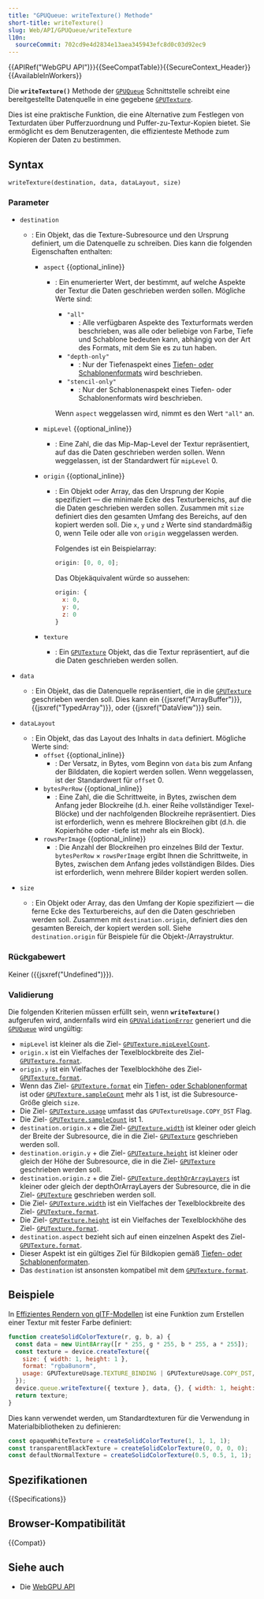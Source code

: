 ```yaml
---
title: "GPUQueue: writeTexture() Methode"
short-title: writeTexture()
slug: Web/API/GPUQueue/writeTexture
l10n:
  sourceCommit: 702cd9e4d2834e13aea345943efc8d0c03d92ec9
---
```


{{APIRef("WebGPU API")}}{{SeeCompatTable}}{{SecureContext_Header}}{{AvailableInWorkers}}

Die **`writeTexture()`** Methode der [`GPUQueue`](/de/docs/Web/API/GPUQueue) Schnittstelle schreibt eine bereitgestellte Datenquelle in eine gegebene [`GPUTexture`](/de/docs/Web/API/GPUTexture).

Dies ist eine praktische Funktion, die eine Alternative zum Festlegen von Texturdaten über Pufferzuordnung und Puffer-zu-Textur-Kopien bietet. Sie ermöglicht es dem Benutzeragenten, die effizienteste Methode zum Kopieren der Daten zu bestimmen.

## Syntax

```js-nolint
writeTexture(destination, data, dataLayout, size)
```

### Parameter

- `destination`

  - : Ein Objekt, das die Texture-Subresource und den Ursprung definiert, um die Datenquelle zu schreiben. Dies kann die folgenden Eigenschaften enthalten:

    - `aspect` {{optional_inline}}

      - : Ein enumerierter Wert, der bestimmt, auf welche Aspekte der Textur die Daten geschrieben werden sollen. Mögliche Werte sind:

        - `"all"`
          - : Alle verfügbaren Aspekte des Texturformats werden beschrieben, was alle oder beliebige von Farbe, Tiefe und Schablone bedeuten kann, abhängig von der Art des Formats, mit dem Sie es zu tun haben.
        - `"depth-only"`
          - : Nur der Tiefenaspekt eines [Tiefen- oder Schablonenformats](https://gpuweb.github.io/gpuweb/#combined-depth-stencil-format) wird beschrieben.
        - `"stencil-only"`
          - : Nur der Schablonenaspekt eines Tiefen- oder Schablonenformats wird beschrieben.

        Wenn `aspect` weggelassen wird, nimmt es den Wert `"all"` an.

    - `mipLevel` {{optional_inline}}
      - : Eine Zahl, die das Mip-Map-Level der Textur repräsentiert, auf das die Daten geschrieben werden sollen. Wenn weggelassen, ist der Standardwert für `mipLevel` 0.
    - `origin` {{optional_inline}}

      - : Ein Objekt oder Array, das den Ursprung der Kopie spezifiziert — die minimale Ecke des Texturbereichs, auf die die Daten geschrieben werden sollen. Zusammen mit `size` definiert dies den gesamten Umfang des Bereichs, auf den kopiert werden soll. Die `x`, `y` und `z` Werte sind standardmäßig 0, wenn Teile oder alle von `origin` weggelassen werden.

        Folgendes ist ein Beispielarray:

        ```js
        origin: [0, 0, 0];
        ```

        Das Objekäquivalent würde so aussehen:

        ```js
        origin: {
          x: 0,
          y: 0,
          z: 0
        }
        ```

    - `texture`
      - : Ein [`GPUTexture`](/de/docs/Web/API/GPUTexture) Objekt, das die Textur repräsentiert, auf die die Daten geschrieben werden sollen.

- `data`
  - : Ein Objekt, das die Datenquelle repräsentiert, die in die [`GPUTexture`](/de/docs/Web/API/GPUTexture) geschrieben werden soll. Dies kann ein {{jsxref("ArrayBuffer")}}, {{jsxref("TypedArray")}}, oder {{jsxref("DataView")}} sein.
- `dataLayout`
  - : Ein Objekt, das das Layout des Inhalts in `data` definiert. Mögliche Werte sind:
    - `offset` {{optional_inline}}
      - : Der Versatz, in Bytes, vom Beginn von `data` bis zum Anfang der Bilddaten, die kopiert werden sollen. Wenn weggelassen, ist der Standardwert für `offset` 0.
    - `bytesPerRow` {{optional_inline}}
      - : Eine Zahl, die die Schrittweite, in Bytes, zwischen dem Anfang jeder Blockreihe (d.h. einer Reihe vollständiger Texel-Blöcke) und der nachfolgenden Blockreihe repräsentiert. Dies ist erforderlich, wenn es mehrere Blockreihen gibt (d.h. die Kopierhöhe oder -tiefe ist mehr als ein Block).
    - `rowsPerImage` {{optional_inline}}
      - : Die Anzahl der Blockreihen pro einzelnes Bild der Textur. `bytesPerRow` &times; `rowsPerImage` ergibt Ihnen die Schrittweite, in Bytes, zwischen dem Anfang jedes vollständigen Bildes. Dies ist erforderlich, wenn mehrere Bilder kopiert werden sollen.
- `size`
  - : Ein Objekt oder Array, das den Umfang der Kopie spezifiziert — die ferne Ecke des Texturbereichs, auf den die Daten geschrieben werden soll. Zusammen mit `destination.origin`, definiert dies den gesamten Bereich, der kopiert werden soll. Siehe `destination.origin` für Beispiele für die Objekt-/Arraystruktur.

### Rückgabewert

Keiner ({{jsxref("Undefined")}}).

### Validierung

Die folgenden Kriterien müssen erfüllt sein, wenn **`writeTexture()`** aufgerufen wird, andernfalls wird ein [`GPUValidationError`](/de/docs/Web/API/GPUValidationError) generiert und die [`GPUQueue`](/de/docs/Web/API/GPUQueue) wird ungültig:

- `mipLevel` ist kleiner als die Ziel- [`GPUTexture.mipLevelCount`](/de/docs/Web/API/GPUTexture/mipLevelCount).
- `origin.x` ist ein Vielfaches der Texelblockbreite des Ziel- [`GPUTexture.format`](/de/docs/Web/API/GPUTexture/format).
- `origin.y` ist ein Vielfaches der Texelblockhöhe des Ziel- [`GPUTexture.format`](/de/docs/Web/API/GPUTexture/format).
- Wenn das Ziel- [`GPUTexture.format`](/de/docs/Web/API/GPUTexture/format) ein [Tiefen- oder Schablonenformat](https://gpuweb.github.io/gpuweb/#combined-depth-stencil-format) ist oder [`GPUTexture.sampleCount`](/de/docs/Web/API/GPUTexture/sampleCount) mehr als 1 ist, ist die Subresource-Größe gleich `size`.
- Die Ziel- [`GPUTexture.usage`](/de/docs/Web/API/GPUTexture/usage) umfasst das `GPUTextureUsage.COPY_DST` Flag.
- Die Ziel- [`GPUTexture.sampleCount`](/de/docs/Web/API/GPUTexture/sampleCount) ist 1.
- `destination.origin.x` + die Ziel- [`GPUTexture.width`](/de/docs/Web/API/GPUTexture/width) ist kleiner oder gleich der Breite der Subresource, die in die Ziel- [`GPUTexture`](/de/docs/Web/API/GPUTexture) geschrieben werden soll.
- `destination.origin.y` + die Ziel- [`GPUTexture.height`](/de/docs/Web/API/GPUTexture/height) ist kleiner oder gleich der Höhe der Subresource, die in die Ziel- [`GPUTexture`](/de/docs/Web/API/GPUTexture) geschrieben werden soll.
- `destination.origin.z` + die Ziel- [`GPUTexture.depthOrArrayLayers`](/de/docs/Web/API/GPUTexture/depthOrArrayLayers) ist kleiner oder gleich der depthOrArrayLayers der Subresource, die in die Ziel- [`GPUTexture`](/de/docs/Web/API/GPUTexture) geschrieben werden soll.
- Die Ziel- [`GPUTexture.width`](/de/docs/Web/API/GPUTexture/width) ist ein Vielfaches der Texelblockbreite des Ziel- [`GPUTexture.format`](/de/docs/Web/API/GPUTexture/format).
- Die Ziel- [`GPUTexture.height`](/de/docs/Web/API/GPUTexture/height) ist ein Vielfaches der Texelblockhöhe des Ziel- [`GPUTexture.format`](/de/docs/Web/API/GPUTexture/format).
- `destination.aspect` bezieht sich auf einen einzelnen Aspekt des Ziel- [`GPUTexture.format`](/de/docs/Web/API/GPUTexture/format).
- Dieser Aspekt ist ein gültiges Ziel für Bildkopien gemäß [Tiefen- oder Schablonenformaten](https://gpuweb.github.io/gpuweb/#combined-depth-stencil-format).
- Das `destination` ist ansonsten kompatibel mit dem [`GPUTexture.format`](/de/docs/Web/API/GPUTexture/format).

## Beispiele

In [Effizientes Rendern von glTF-Modellen](https://toji.github.io/webgpu-gltf-case-study/) ist eine Funktion zum Erstellen einer Textur mit fester Farbe definiert:

```js
function createSolidColorTexture(r, g, b, a) {
  const data = new Uint8Array([r * 255, g * 255, b * 255, a * 255]);
  const texture = device.createTexture({
    size: { width: 1, height: 1 },
    format: "rgba8unorm",
    usage: GPUTextureUsage.TEXTURE_BINDING | GPUTextureUsage.COPY_DST,
  });
  device.queue.writeTexture({ texture }, data, {}, { width: 1, height: 1 });
  return texture;
}
```

Dies kann verwendet werden, um Standardtexturen für die Verwendung in Materialbibliotheken zu definieren:

```js
const opaqueWhiteTexture = createSolidColorTexture(1, 1, 1, 1);
const transparentBlackTexture = createSolidColorTexture(0, 0, 0, 0);
const defaultNormalTexture = createSolidColorTexture(0.5, 0.5, 1, 1);
```

## Spezifikationen

{{Specifications}}

## Browser-Kompatibilität

{{Compat}}

## Siehe auch

- Die [WebGPU API](/de/docs/Web/API/WebGPU_API)

